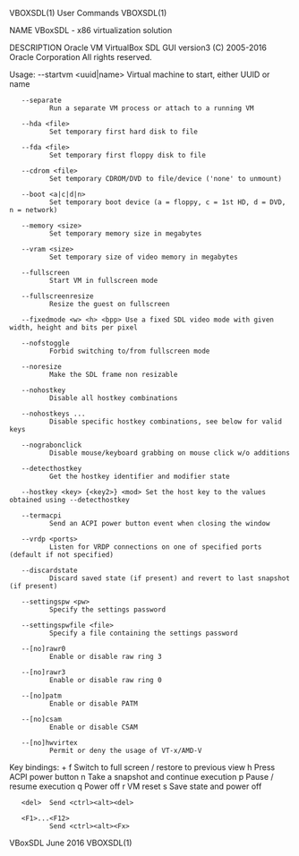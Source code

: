 VBOXSDL(1)                                                                                    User Commands                                                                                    VBOXSDL(1)

NAME
       VBoxSDL - x86 virtualization solution

DESCRIPTION
       Oracle VM VirtualBox SDL GUI version3 (C) 2005-2016 Oracle Corporation All rights reserved.

   Usage:
       --startvm <uuid|name>
              Virtual machine to start, either UUID or name

       --separate
              Run a separate VM process or attach to a running VM

       --hda <file>
              Set temporary first hard disk to file

       --fda <file>
              Set temporary first floppy disk to file

       --cdrom <file>
              Set temporary CDROM/DVD to file/device ('none' to unmount)

       --boot <a|c|d|n>
              Set temporary boot device (a = floppy, c = 1st HD, d = DVD, n = network)

       --memory <size>
              Set temporary memory size in megabytes

       --vram <size>
              Set temporary size of video memory in megabytes

       --fullscreen
              Start VM in fullscreen mode

       --fullscreenresize
              Resize the guest on fullscreen

       --fixedmode <w> <h> <bpp> Use a fixed SDL video mode with given width, height and bits per pixel

       --nofstoggle
              Forbid switching to/from fullscreen mode

       --noresize
              Make the SDL frame non resizable

       --nohostkey
              Disable all hostkey combinations

       --nohostkeys ...
              Disable specific hostkey combinations, see below for valid keys

       --nograbonclick
              Disable mouse/keyboard grabbing on mouse click w/o additions

       --detecthostkey
              Get the hostkey identifier and modifier state

       --hostkey <key> {<key2>} <mod> Set the host key to the values obtained using --detecthostkey

       --termacpi
              Send an ACPI power button event when closing the window

       --vrdp <ports>
              Listen for VRDP connections on one of specified ports (default if not specified)

       --discardstate
              Discard saved state (if present) and revert to last snapshot (if present)

       --settingspw <pw>
              Specify the settings password

       --settingspwfile <file>
              Specify a file containing the settings password

       --[no]rawr0
              Enable or disable raw ring 3

       --[no]rawr3
              Enable or disable raw ring 0

       --[no]patm
              Enable or disable PATM

       --[no]csam
              Enable or disable CSAM

       --[no]hwvirtex
              Permit or deny the usage of VT-x/AMD-V

   Key bindings:
       <hostkey> +
              f            Switch to full screen / restore to previous view h           Press ACPI power button n           Take a snapshot and continue execution p           Pause / resume execution q
              Power off r           VM reset s           Save state and power off

       <del>  Send <ctrl><alt><del>

       <F1>...<F12>
              Send <ctrl><alt><Fx>

VBoxSDL                                                                                         June 2016                                                                                      VBOXSDL(1)
